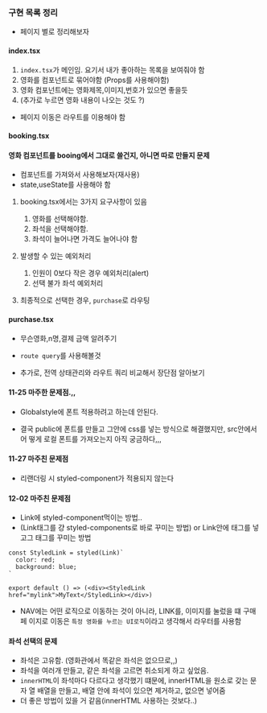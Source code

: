 ### 구현 목록 정리

- 페이지 별로 정리해보자

#### index.tsx

1. `index.tsx`가 메인임. 요기서 내가 좋아하는 목록을 보여줘야 함
2. 영화를 컴포넌트로 묶어야함 (Props를 사용해야함)
3. 영화 컴포넌트에는 영화제목,이미지,번호가 있으면 좋을듯
4. (추가로 누르면 영화 내용이 나오는 것도 ?)

- 페이지 이동은 라우트를 이용해야 함

#### booking.tsx

#### 영화 컴포넌트를 booing에서 그대로 쓸건지, 아니면 따로 만들지 문제

- 컴포넌트를 가져와서 사용해보자(재사용)
- state,useState를 사용해야 함

1. booking.tsx에서는 3가지 요구사항이 있음

   1. 영화를 선택해야함.
   2. 좌석을 선택해야함.
   3. 좌석이 늘어나면 가격도 늘어나야 함

2. 발생할 수 있는 예외처리

   1. 인원이 0보다 작은 경우 예외처리(alert)
   2. 선택 불가 좌석 예외처리

3. 최종적으로 선택한 경우, `purchase`로 라우팅

#### purchase.tsx

- 무슨영화,n명,결제 금액 알려주기
- `route query`를 사용해볼것

- 추가로, 전역 상태관리와 라우트 쿼리 비교해서 장단점 알아보기

#### 11-25 마주한 문제점.,,

- Globalstyle에 폰트 적용하려고 하는데 안된다.

* 결국 public에 폰트를 만들고 그안에 css를 넣는 방식으로 해결했지만, src안에서어
  떻게 로컬 폰트를 가져오는지 아직 궁금하다,,,

#### 11-27 마주친 문제점

- 리랜더링 시 styled-component가 적용되지 않는다

#### 12-02 마주친 문제점

- Link에 styled-component먹이는 방법..
- (Link태그를 걍 styled-components로 바로 꾸미는 방법) or Link안에 태그를 넣고그
  태그를 꾸미는 방법

```import Link from 'next/link'
const StyledLink = styled(Link)`
  color: red;
  background: blue;
`

export default () => (<div><StyledLink href="mylink">MyText</StyledLink></div>)
```

- NAV에는 어떤 로직으로 이동하는 것이 아니라, LINK를, 이미지를 눌렀을 떄 구매 페
  이지로 이동은 `특정 영화를 누르는 UI로직`이라고 생각해서 라우터를 사용함

#### 좌석 선택의 문제

- 좌석은 고유함. (영화관에서 똑같은 좌석은 없으므로,,)
- 좌석을 여러개 만들고, 같은 좌석을 고르면 취소되게 하고 싶었음.
- `innerHTML`이 좌석마다 다르다고 생각했기 떄문에, innerHTML을 원소로 갖는 문자
  열 배열을 만들고, 배열 안에 좌석이 있으면 제거하고, 없으면 넣어줌
- 더 좋은 방법이 있을 거 같음(innerHTML 사용하는 것보다..)
